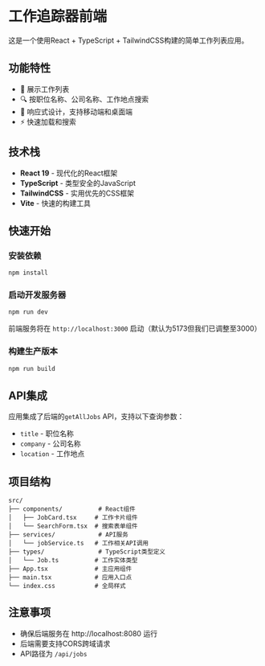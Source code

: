 # 工作追踪器前端

这是一个使用React + TypeScript + TailwindCSS构建的简单工作列表应用。

## 功能特性

- 🎯 展示工作列表
- 🔍 按职位名称、公司名称、工作地点搜索
- 📱 响应式设计，支持移动端和桌面端
- ⚡ 快速加载和搜索

## 技术栈

- **React 19** - 现代化的React框架
- **TypeScript** - 类型安全的JavaScript
- **TailwindCSS** - 实用优先的CSS框架
- **Vite** - 快速的构建工具

## 快速开始

### 安装依赖

```bash
npm install
```

### 启动开发服务器

```bash
npm run dev
```

前端服务将在 `http://localhost:3000` 启动（默认为5173但我们已调整至3000）

### 构建生产版本

```bash
npm run build
```

## API集成

应用集成了后端的`getAllJobs` API，支持以下查询参数：

- `title` - 职位名称
- `company` - 公司名称  
- `location` - 工作地点

## 项目结构

```
src/
├── components/          # React组件
│   ├── JobCard.tsx     # 工作卡片组件
│   └── SearchForm.tsx  # 搜索表单组件
├── services/            # API服务
│   └── jobService.ts   # 工作相关API调用
├── types/               # TypeScript类型定义
│   └── Job.ts          # 工作实体类型
├── App.tsx             # 主应用组件
├── main.tsx            # 应用入口点
└── index.css           # 全局样式
```

## 注意事项

- 确保后端服务在 http://localhost:8080 运行
- 后端需要支持CORS跨域请求
- API路径为 `/api/jobs`
